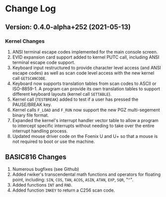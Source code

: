 # Change Log #

## Version: 0.4.0-alpha+252 (2021-05-13) ##

### Kernel Changes ###

1. ANSI terminal escape codes implemented for the main console screen.
1. EVID expansion card support added to kernel PUTC call, including ANSI terminal escape code support.
1. Keyboard input restructured to provide character level access (and ANSI escape codes) as well as scan code level access with the new kernel call `GETSCANCODE`.
1. Keyboard now supports translation tables from scan codes to ASCII or ISO-8859-1. A program can provide its own translation tables to support different keyboard layouts (kernel call `SETTABLE`).
1. Kernel call (`TESTBREAK`) added to test if a user has pressed the PAUSE/BREAK key.
1. Kernel calls `F_LOAD` and `F_RUN` now support the new PGZ multi-segement binary file format.
1. Expanded the kernel's interrupt handler vector table to allow a program to intercept specific interrupts without needing to take over the entire interrupt handling process.
1. Updated mouse driver code on the Foenix U and U+ so that a mouse is not required to boot or use the machine.

## BASIC816 Changes ##

1. Numerous bugfixes (see Github)
1. Added rwiker's transcendental math functions and operators for floating point, including: `SIN`, `COS`, `TAN`, `ACOS`, `ASIN`, `ATAN`, `EXP`, `SQR`, "`^`".
1. Added functions `INT` and `RND`.
1. Added function `INKEY` to return a C256 scan code.

